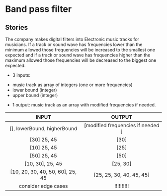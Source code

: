 # Band pass filter

## Stories

The company makes digital filters into Electronic music tracks for musicians. If a track or sound wave has frequencies lower than the minimum allowed those frequencies will be increased to the smallest one expected and if a track or sound wave has frequencies higher than the maximum allowed those frequencies will be decreased to the biggest one expected.

* 3 inputs: 
 - music track as array of integers (one or more frequencies)
 - lower bound (integer)  
 - upper bound (integer)

* 1 output: music track as an array with modified frequencies if needed.

|               INPUT                               |  OUTPUT               |
|   :--:                                | :--:                              |
[], lowerBound, higherBound               | [modified frequencies if needed  ] 
[30] 25, 45                         | [30]
[10] 25, 45                         | [25]
[50] 25, 45                         | [50]
[10, 30], 25, 45                    | [25, 30]
[10, 20, 30, 40, 50, 60], 25, 45    | [25, 25, 30, 40, 45, 45]
consider edge cases                 | !!!!!!!!!!



